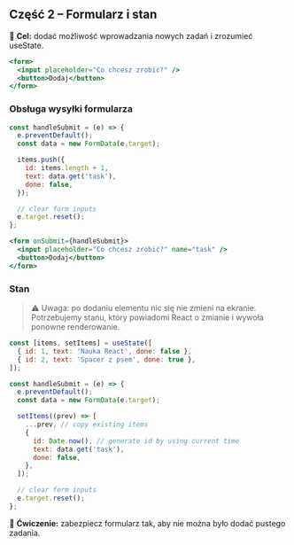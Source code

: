 ## Część 2 – Formularz i stan

🎯 **Cel:** dodać możliwość wprowadzania nowych zadań i zrozumieć useState.

```jsx
<form>
  <input placeholder="Co chcesz zrobić?" />
  <button>Dodaj</button>
</form>
```

### Obsługa wysyłki formularza

```jsx
const handleSubmit = (e) => {
  e.preventDefault();
  const data = new FormData(e.target);

  items.push({
    id: items.length + 1,
    text: data.get('task'),
    done: false,
  });

  // clear form inputs
  e.target.reset();
};
```

```jsx
<form onSubmit={handleSubmit}>
  <input placeholder="Co chcesz zrobić?" name="task" />
  <button>Dodaj</button>
</form>
```

### Stan

> ⚠️ Uwaga: po dodaniu elementu nic się nie zmieni na ekranie. Potrzebujemy stanu,
> który powiadomi React o zmianie i wywoła ponowne renderowanie.

```jsx
const [items, setItems] = useState([
  { id: 1, text: 'Nauka React', done: false },
  { id: 2, text: 'Spacer z psem', done: true },
]);
```

```jsx
const handleSubmit = (e) => {
  e.preventDefault();
  const data = new FormData(e.target);

  setItems((prev) => [
    ...prev, // copy existing items
    {
      id: Date.now(), // generate id by using current time
      text: data.get('task'),
      done: false,
    },
  ]);

  // clear form inputs
  e.target.reset();
};
```

📝 **Ćwiczenie:** zabezpiecz formularz tak, aby nie można było dodać pustego zadania.
